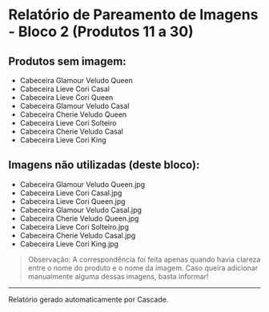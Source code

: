 # Relatório de Pareamento de Imagens - Bloco 2 (Produtos 11 a 30)

## Produtos sem imagem:
- Cabeceira Glamour Veludo Queen
- Cabeceira Lieve Cori Casal
- Cabeceira Lieve Cori Queen
- Cabeceira Glamour Veludo Casal
- Cabeceira Cherie Veludo Queen
- Cabeceira Lieve Cori Solteiro
- Cabeceira Cherie Veludo Casal
- Cabeceira Lieve Cori King

## Imagens não utilizadas (deste bloco):
- Cabeceira Glamour Veludo Queen.jpg
- Cabeceira Lieve Cori Casal.jpg
- Cabeceira Lieve Cori Queen.jpg
- Cabeceira Glamour Veludo Casal.jpg
- Cabeceira Cherie Veludo Queen.jpg
- Cabeceira Lieve Cori Solteiro.jpg
- Cabeceira Cherie Veludo Casal.jpg
- Cabeceira Lieve Cori King.jpg

> Observação: A correspondência foi feita apenas quando havia clareza entre o nome do produto e o nome da imagem. Caso queira adicionar manualmente alguma dessas imagens, basta informar!

---

Relatório gerado automaticamente por Cascade.
